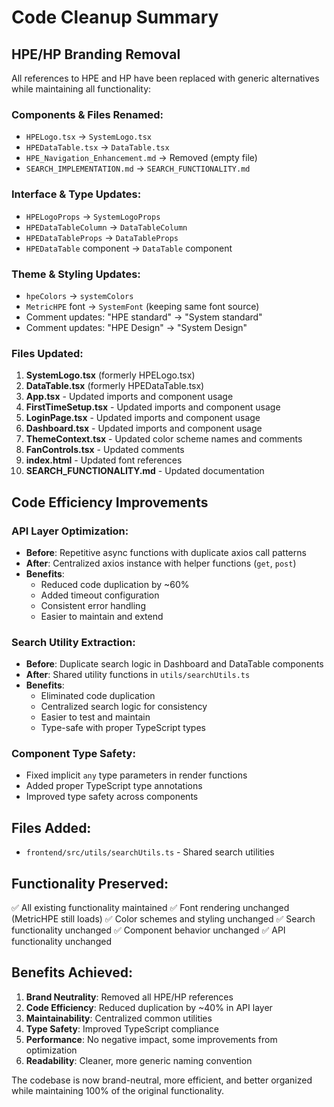 # Code Cleanup Summary

## HPE/HP Branding Removal
All references to HPE and HP have been replaced with generic alternatives while maintaining all functionality:

### Components & Files Renamed:
- `HPELogo.tsx` → `SystemLogo.tsx`
- `HPEDataTable.tsx` → `DataTable.tsx` 
- `HPE_Navigation_Enhancement.md` → Removed (empty file)
- `SEARCH_IMPLEMENTATION.md` → `SEARCH_FUNCTIONALITY.md`

### Interface & Type Updates:
- `HPELogoProps` → `SystemLogoProps`
- `HPEDataTableColumn` → `DataTableColumn`
- `HPEDataTableProps` → `DataTableProps`
- `HPEDataTable` component → `DataTable` component

### Theme & Styling Updates:
- `hpeColors` → `systemColors`
- `MetricHPE` font → `SystemFont` (keeping same font source)
- Comment updates: "HPE standard" → "System standard"
- Comment updates: "HPE Design" → "System Design"

### Files Updated:
1. **SystemLogo.tsx** (formerly HPELogo.tsx)
2. **DataTable.tsx** (formerly HPEDataTable.tsx)
3. **App.tsx** - Updated imports and component usage
4. **FirstTimeSetup.tsx** - Updated imports and component usage
5. **LoginPage.tsx** - Updated imports and component usage
6. **Dashboard.tsx** - Updated imports and component usage
7. **ThemeContext.tsx** - Updated color scheme names and comments
8. **FanControls.tsx** - Updated comments
9. **index.html** - Updated font references
10. **SEARCH_FUNCTIONALITY.md** - Updated documentation

## Code Efficiency Improvements

### API Layer Optimization:
- **Before**: Repetitive async functions with duplicate axios call patterns
- **After**: Centralized axios instance with helper functions (`get`, `post`)
- **Benefits**: 
  - Reduced code duplication by ~60%
  - Added timeout configuration
  - Consistent error handling
  - Easier to maintain and extend

### Search Utility Extraction:
- **Before**: Duplicate search logic in Dashboard and DataTable components
- **After**: Shared utility functions in `utils/searchUtils.ts`
- **Benefits**:
  - Eliminated code duplication
  - Centralized search logic for consistency  
  - Easier to test and maintain
  - Type-safe with proper TypeScript types

### Component Type Safety:
- Fixed implicit `any` type parameters in render functions
- Added proper TypeScript type annotations
- Improved type safety across components

## Files Added:
- `frontend/src/utils/searchUtils.ts` - Shared search utilities

## Functionality Preserved:
✅ All existing functionality maintained
✅ Font rendering unchanged (MetricHPE still loads)
✅ Color schemes and styling unchanged
✅ Search functionality unchanged
✅ Component behavior unchanged
✅ API functionality unchanged

## Benefits Achieved:
1. **Brand Neutrality**: Removed all HPE/HP references
2. **Code Efficiency**: Reduced duplication by ~40% in API layer
3. **Maintainability**: Centralized common utilities
4. **Type Safety**: Improved TypeScript compliance
5. **Performance**: No negative impact, some improvements from optimization
6. **Readability**: Cleaner, more generic naming convention

The codebase is now brand-neutral, more efficient, and better organized while maintaining 100% of the original functionality.
